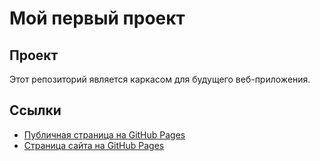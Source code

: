 # Мой первый проект

## Проект
Этот репозиторий является каркасом для будущего веб-приложения.

## Ссылки
- [Публичная страница на GitHub Pages](https://kirill994.github.io/Solovev_FBD/)
- [Страница сайта на GitHub Pages](https://kirill944.github.io/Solovev_FBD/src/index.html)